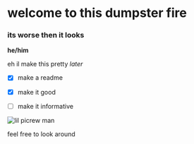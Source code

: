 # welcome to this dumpster fire
### its worse then it looks
**he/him**

eh il make this pretty *later*
- [X] make a readme
- [X] make it good
- [ ] make it informative


![lil picrew man](https://share-cdn.picrew.me/app/share/202011/2208_qNDOcsNz.png)

feel free to look around
